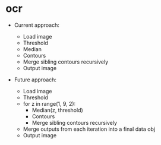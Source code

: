 # ocr

- Current approach:
  - Load image
  - Threshold
  - Median
  - Contours
  - Merge sibling contours recursively
  - Output image
  
- Future approach:
  - Load image
  - Threshold
  - for z in range(1, 9, 2):
    - Median(z, threshold)
    - Contours
    - Merge sibling contours recursively
  - Merge outputs from each iteration into a final data obj
  - Output image
